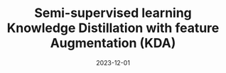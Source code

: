 ---
title: "Semi-supervised learning Knowledge Distillation with feature Augmentation (KDA)"
collection: publications
category: conferences
permalink: /publication/kda
header:
    teaser: /images/kda.png
date: 2023-12-01
authors: Sungwon Woo*, Jeongae Lee, Jung Lee, Hojune Kim, Jinkyeong Bae, Young Choi, Jongho Nang<sup>+</sup> 
venue: 'Korean Institute of Information Scientists and Engineers 2024'
buttons:
    - type: paper
      url: https://www.dbpia.co.kr/pdf/pdfView.do?nodeId=NODE12042065&width=2048
    - type: video
      url:
---